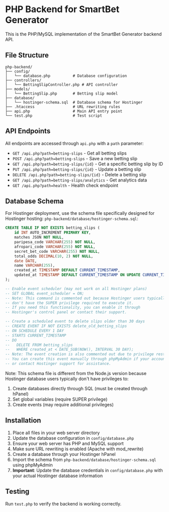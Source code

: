 # PHP Backend for SmartBet Generator

This is the PHP/MySQL implementation of the SmartBet Generator backend API.

## File Structure

```
php-backend/
├── config/
│   └── database.php          # Database configuration
├── controllers/
│   └── BettingSlipController.php # API controller
├── models/
│   └── BettingSlip.php       # Betting slip model
├── database/
│   └── hostinger-schema.sql  # Database schema for Hostinger
├── .htaccess                 # URL rewriting rules
├── api.php                   # Main API entry point
└── test.php                  # Test script
```

## API Endpoints

All endpoints are accessed through `api.php` with a `path` parameter:

- `GET /api.php?path=betting-slips` - Get all betting slips
- `POST /api.php?path=betting-slips` - Save a new betting slip
- `GET /api.php?path=betting-slips/{id}` - Get a specific betting slip by ID
- `PUT /api.php?path=betting-slips/{id}` - Update a betting slip
- `DELETE /api.php?path=betting-slips/{id}` - Delete a betting slip
- `GET /api.php?path=betting-slips/analytics` - Get analytics data
- `GET /api.php?path=health` - Health check endpoint

## Database Schema

For Hostinger deployment, use the schema file specifically designed for Hostinger hosting: `php-backend/database/hostinger-schema.sql`:

```sql
CREATE TABLE IF NOT EXISTS betting_slips (
    id INT AUTO_INCREMENT PRIMARY KEY,
    matches JSON NOT NULL,
    paripesa_code VARCHAR(255) NOT NULL,
    afropari_code VARCHAR(255) NOT NULL,
    secret_bet_code VARCHAR(255) NOT NULL,
    total_odds DECIMAL(10, 2) NOT NULL,
    date DATE,
    name VARCHAR(255),
    created_at TIMESTAMP DEFAULT CURRENT_TIMESTAMP,
    updated_at TIMESTAMP DEFAULT CURRENT_TIMESTAMP ON UPDATE CURRENT_TIMESTAMP
);

-- Enable event scheduler (may not work on all Hostinger plans)
-- SET GLOBAL event_scheduler = ON;
-- Note: This command is commented out because Hostinger users typically
-- don't have the SUPER privilege required to execute it.
-- If you need this functionality, you can enable it through
-- Hostinger's control panel or contact their support.

-- Create a scheduled event to delete slips older than 30 days
-- CREATE EVENT IF NOT EXISTS delete_old_betting_slips
-- ON SCHEDULE EVERY 1 DAY
-- STARTS CURRENT_TIMESTAMP
-- DO
--   DELETE FROM betting_slips
--   WHERE created_at < DATE_SUB(NOW(), INTERVAL 30 DAY);
-- Note: The event creation is also commented out due to privilege restrictions.
-- You can create this event manually through phpMyAdmin if your account has the privilege,
-- or contact Hostinger support for assistance.
```

Note: This schema file is different from the Node.js version because Hostinger database users typically don't have privileges to:

1. Create databases directly through SQL (must be created through hPanel)
2. Set global variables (require SUPER privilege)
3. Create events (may require additional privileges)

## Installation

1. Place all files in your web server directory
2. Update the database configuration in `config/database.php`
3. Ensure your web server has PHP and MySQL support
4. Make sure URL rewriting is enabled (Apache with mod_rewrite)
5. Create a database through your Hostinger hPanel
6. Import the schema from `php-backend/database/hostinger-schema.sql` using phpMyAdmin
7. **Important**: Update the database credentials in `config/database.php` with your actual Hostinger database information

## Testing

Run `test.php` to verify the backend is working correctly.
